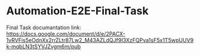 # Automation-E2E-Final-Task
Final Task documantation link: https://docs.google.com/document/d/e/2PACX-1vRVFis5eOdnXx2rrZLtr87Lw2_M43AZLdQJf9I3XzFQPva1sF5x1T5wpUUV9k-mqbLN3tSYVJZvgm6m/pub
